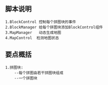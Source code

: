 ## 脚本说明
    1.BlockControl 控制每个拼图块的事件
    2.BlockManager 给每个拼图块添加BlockControl组件
    3.MapManager   动态生成地图
    4.MapControl  检测地图状态
## 要点概括
    1.拼图块:
        --每个拼图由若干拼图块组成
        --一个拼图块